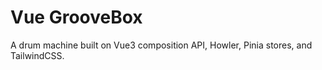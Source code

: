 # Vue GrooveBox
A drum machine built on Vue3 composition API, Howler, Pinia stores, and TailwindCSS.
